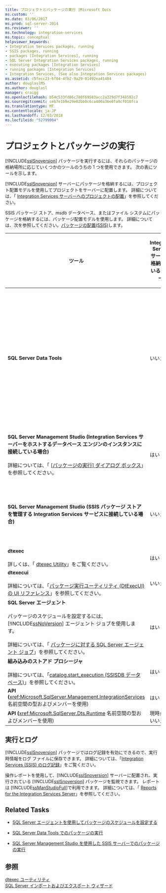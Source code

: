```yaml
---
title: プロジェクトとパッケージの実行 |Microsoft Docs
ms.custom: ''
ms.date: 03/06/2017
ms.prod: sql-server-2014
ms.reviewer: ''
ms.technology: integration-services
ms.topic: conceptual
helpviewer_keywords:
- Integration Services packages, running
- SSIS packages, running
- packages [Integration Services], running
- SQL Server Integration Services packages, running
- executing packages [Integration Services]
- running packages [Integration Services]
- Integration Services, (See also Integration Services packages)
ms.assetid: c5fecc23-6f04-4fb2-9a29-01492ea41404
author: douglaslMS
ms.author: douglasl
manager: craigg
ms.openlocfilehash: b54c533fd86c780f69583acc2a329d7f348502c7
ms.sourcegitcommit: ceb7e1b9e29e02bb0c6ca400a36e0fa9cf010fca
ms.translationtype: MT
ms.contentlocale: ja-JP
ms.lasthandoff: 12/03/2018
ms.locfileid: "52799004"
---
```

# <a name="execution-of-projects-and-packages"></a>プロジェクトとパッケージの実行
  [!INCLUDE[ssISnoversion](../../includes/ssisnoversion-md.md)] パッケージを実行するには、それらのパッケージの格納場所に応じていくつかのツールのうちの 1 つを使用できます。 次の表にツールを示します。  
  
 [!INCLUDE[ssISnoversion](../../includes/ssisnoversion-md.md)] サーバーにパッケージを格納するには、プロジェクト配置モデルを使用してプロジェクトをサーバーに配置します。 詳細については、「 [Integration Services サーバーへのプロジェクトの配置](../deploy-projects-to-integration-services-server.md)」を参照してください。  
  
 SSIS パッケージ ストア、msdb データベース、またはファイル システムにパッケージを格納するには、パッケージ配置モデルを使用します。 詳細については、次を参照してください。[パッケージの配置&#40;SSIS&#41;](legacy-package-deployment-ssis.md)します。  
  
|ツール|Integration Services サーバーに格納されているパッケージ|SSIS パッケージ ストアまたは msdb データベースに格納されているパッケージ|ファイル システムに格納されているパッケージ (SSIS パッケージ ストアに含まれる場所の範囲外)|  
|----------|-----------------------------------------------------------------|--------------------------------------------------------------------------------|-----------------------------------------------------------------------------------------------------------------|  
|**SQL Server Data Tools**|いいえ|いいえ<br /><br /> ただし、msdb データベースを含む [!INCLUDE[ssIS](../../includes/ssis-md.md)] パッケージ ストアからプロジェクトに既存のパッケージを追加できます。 この方法でプロジェクトに既存のパッケージを追加すると、ファイル システム内にパッケージのローカル コピーが作成されます。|はい|  
|**SQL Server Management Studio (Integration Services サーバーをホストするデータベース エンジンのインスタンスに接続している場合)**<br /><br /> 詳細については、「 [[パッケージの実行] ダイアログ ボックス](../execute-package-dialog-box.md)」を参照してください。|はい|いいえ<br /><br /> ただし、これらの場所からサーバーにパッケージをインポートできます。|いいえ<br /><br /> ただし、ファイル システムからサーバーにパッケージをインポートできます。|  
|**SQL Server Management Studio (SSIS パッケージ ストアを管理する Integration Services サービスに接続している場合)**|いいえ|はい|いいえ<br /><br /> ただし、ファイル システムから [!INCLUDE[ssIS](../../includes/ssis-md.md)] パッケージ ストアにパッケージをインポートできます。|  
|**dtexec**<br /><br /> 詳しくは、「 [dtexec Utility](dtexec-utility.md)」をご覧ください。|はい|[はい]|はい|  
|**dtexecui**<br /><br /> 詳細については、「[パッケージ実行ユーティリティ &#40;DtExecUI&#41; の UI リファレンス](execute-package-utility-dtexecui-ui-reference.md)」を参照してください。|いいえ|はい|はい|  
|**SQL Server エージェント**<br /><br /> パッケージのスケジュールを設定するには、 [!INCLUDE[ssNoVersion](../../includes/ssnoversion-md.md)] エージェント ジョブを使用します。<br /><br /> 詳細については、「 [パッケージに対する SQL Server エージェント ジョブ](sql-server-agent-jobs-for-packages.md)」を参照してください。|はい|[はい]|はい|  
|**組み込みのストアド プロシージャ**<br /><br /> 詳細については、「[catalog.start_execution &#40;SSISDB データベース&#41;](/sql/integration-services/system-stored-procedures/catalog-start-execution-ssisdb-database)」を参照してください。|はい|いいえ|いいえ|  
|**API (**<xref:Microsoft.SqlServer.Management.IntegrationServices> 名前空間の型およびメンバーを使用)|はい|いいえ|いいえ|  
|**API (**<xref:Microsoft.SqlServer.Dts.Runtime> 名前空間の型およびメンバーを使用)|現時点ではいいえ|はい|はい|  
  
## <a name="execution-and-logging"></a>実行とログ  
 [!INCLUDE[ssISnoversion](../../includes/ssisnoversion-md.md)] パッケージではログ記録を有効にできるので、実行時情報をログ ファイルに保存できます。 詳細については、「[Integration Services (SSIS) のログ記録](../performance/integration-services-ssis-logging.md)」をご覧ください。  
  
 操作レポートを使用して、[!INCLUDE[ssISnoversion](../../includes/ssisnoversion-md.md)] サーバーに配置され、実行されている [!INCLUDE[ssISnoversion](../../includes/ssisnoversion-md.md)] パッケージを監視できます。 レポートは [!INCLUDE[ssManStudioFull](../../includes/ssmanstudiofull-md.md)]で利用できます。 詳細については、「 [Reports for the Integration Services Server](../reports-for-the-integration-services-server.md)」を参照してください。  
  
## <a name="related-tasks"></a>Related Tasks  
  
-   [SQL Server エージェントを使用してパッケージのスケジュールを設定する](../schedule-a-package-by-using-sql-server-agent.md)  
  
-   [SQL Server Data Tools でのパッケージの実行](../run-a-package-in-sql-server-data-tools.md)  
  
-   [SQL Server Management Studio を使用した SSIS サーバーでのパッケージの実行](../run-a-package-on-the-ssis-server-using-sql-server-management-studio.md)  
  
## <a name="see-also"></a>参照  
 [dtexec ユーティリティ](dtexec-utility.md)   
 [SQL Server インポートおよびエクスポート ウィザード](../import-export-data/import-and-export-data-with-the-sql-server-import-and-export-wizard.md)  
  
  

